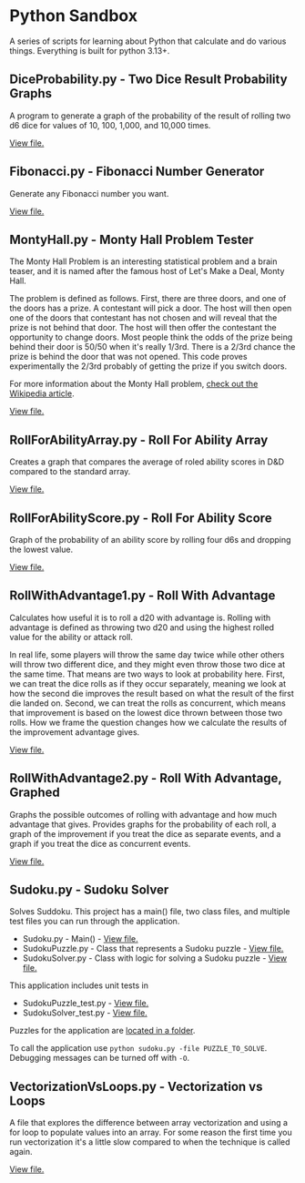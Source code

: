 # Python Sandbox

A series of scripts for learning about Python that calculate and do various things. Everything is built for python 3.13+.

## DiceProbability.py - Two Dice Result Probability Graphs

A program to generate a graph of the probability of the result of rolling two d6 dice for values of 10, 100, 1,000, and 10,000 times.

[View file.](https://github.com/ICodeForCoffee/PythonSandbox/blob/main/DiceProbability.py)

## Fibonacci.py - Fibonacci Number Generator

Generate any Fibonacci number you want.

[View file.](https://github.com/ICodeForCoffee/PythonSandbox/blob/main/Fibonacci.py)

## MontyHall.py - Monty Hall Problem Tester

The Monty Hall Problem is an interesting statistical problem and a brain teaser, and it is named after the famous host of Let's Make a Deal, Monty Hall. 

The problem is defined as follows. First, there are three doors, and one of the doors has a prize. A contestant will pick a door. The host will then open one of the doors that contestant has not chosen and will reveal that the prize is not behind that door. The host will then offer the contestant the opportunity to change doors. Most people think the odds of the prize being behind their door is 50/50 when it's really 1/3rd. There is a 2/3rd chance the prize is behind the door that was not opened. This code proves experimentally the 2/3rd probably of getting the prize if you switch doors.

For more information about the Monty Hall problem, [check out the Wikipedia article](https://en.wikipedia.org/wiki/Monty_Hall_problem).

[View file.](https://github.com/ICodeForCoffee/PythonSandbox/blob/main/MontyHall.py)

## RollForAbilityArray.py - Roll For Ability Array

Creates a graph that compares the average of roled ability scores in D&D compared to the standard array.

[View file.](https://github.com/ICodeForCoffee/PythonSandbox/blob/main/RollForAbilityArray.py)

## RollForAbilityScore.py - Roll For Ability Score

Graph of the probability of an ability score by rolling four d6s and dropping the lowest value.

[View file.](https://github.com/ICodeForCoffee/PythonSandbox/blob/main/RollForAbilityScore.py)

## RollWithAdvantage1.py - Roll With Advantage

Calculates how useful it is to roll a d20 with advantage is. Rolling with advantage is defined as throwing two d20 and using the highest rolled value for the ability or attack roll.

In real life, some players will throw the same day twice while other others will throw two different dice, and they might even throw those two dice at the same time. That means are two ways to look at probability here. First, we can treat the dice rolls as if they occur separately, meaning we look at how the second die improves the result based on what the result of the first die landed on. Second, we can treat the rolls as concurrent, which means that improvement is based on the lowest dice thrown between those two rolls. How we frame the question changes how we calculate the results of the improvement advantage gives.

[View file.](https://github.com/ICodeForCoffee/PythonSandbox/blob/main/RollWithAdvantage1.py)

## RollWithAdvantage2.py - Roll With Advantage, Graphed

Graphs the possible outcomes of rolling with advantage and how much advantage that gives. Provides graphs for the probability of each roll, a graph of the improvement if you treat the dice as separate events, and a graph if you treat the dice as concurrent events.

[View file.](https://github.com/ICodeForCoffee/PythonSandbox/blob/main/RollWithAdvantage2.py)

## Sudoku.py - Sudoku Solver

Solves Suddoku. This project has a main() file, two class files, and multiple test files you can run through the application.

- Sudoku.py - Main() - [View file.](https://github.com/ICodeForCoffee/PythonSandbox/blob/main/Sudoku.py)
- SudokuPuzzle.py - Class that represents a Sudoku puzzle - [View file.](https://github.com/ICodeForCoffee/PythonSandbox/blob/main/SudokuPuzzle.py)
- SudokuSolver.py - Class with logic for solving a Sudoku puzzle - [View file.](https://github.com/ICodeForCoffee/PythonSandbox/blob/main/SudokuSolver.py)

This application includes unit tests in

- SudokuPuzzle_test.py - [View file.](https://github.com/ICodeForCoffee/PythonSandbox/blob/main/SudokuPuzzle_test.py)
- SudokuSolver_test.py - [View file.](https://github.com/ICodeForCoffee/PythonSandbox/blob/main/SudokuSolver_test.py)

Puzzles for the application are [located in a folder](https://github.com/ICodeForCoffee/PythonSandbox/tree/main/SudokuPuzzles).

To call the application use `python sudoku.py -file PUZZLE_TO_SOLVE`. Debugging messages can be turned off with `-O`.

## VectorizationVsLoops.py - Vectorization vs Loops

A file that explores the difference between array vectorization and using a for loop to populate values into an array. For some reason the first time you run vectorization it's a little slow compared to when the technique is called again.

[View file.](https://github.com/ICodeForCoffee/PythonSandbox/blob/main/VectorizationVsLoops.py)
